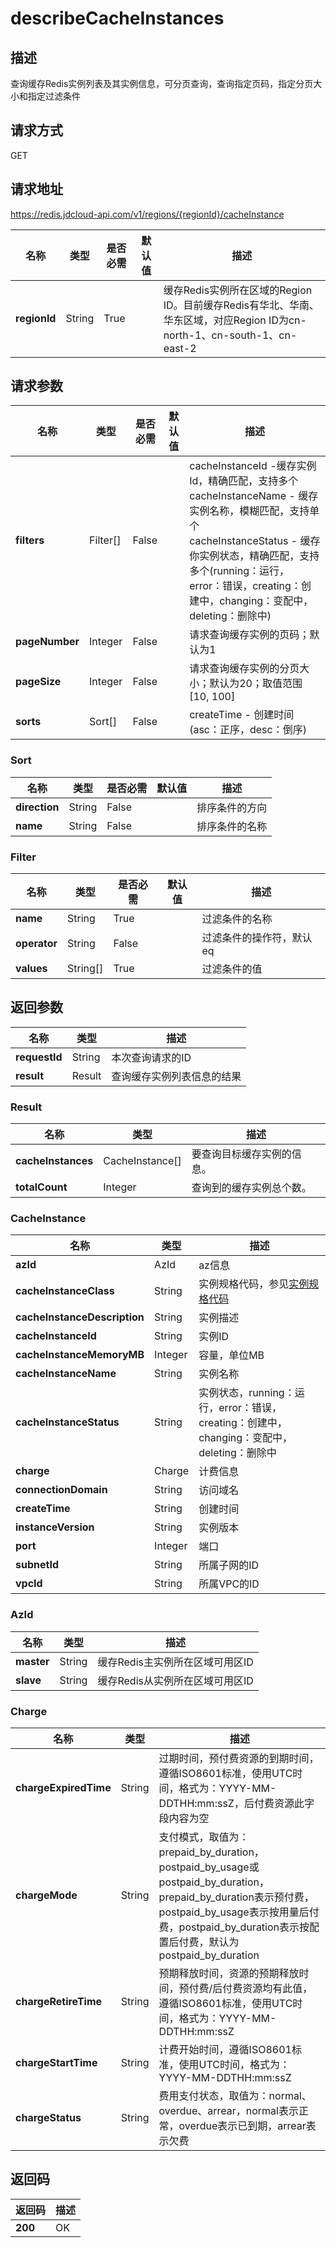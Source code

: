 # describeCacheInstances


## 描述
查询缓存Redis实例列表及其实例信息，可分页查询，查询指定页码，指定分页大小和指定过滤条件

## 请求方式
GET

## 请求地址
https://redis.jdcloud-api.com/v1/regions/{regionId}/cacheInstance

|名称|类型|是否必需|默认值|描述|
|---|---|---|---|---|
|**regionId**|String|True||缓存Redis实例所在区域的Region ID。目前缓存Redis有华北、华南、华东区域，对应Region ID为cn-north-1、cn-south-1、cn-east-2|

## 请求参数
|名称|类型|是否必需|默认值|描述|
|---|---|---|---|---|
|**filters**|Filter[]|False||cacheInstanceId -缓存实例Id，精确匹配，支持多个<br>cacheInstanceName - 缓存实例名称，模糊匹配，支持单个<br>cacheInstanceStatus - 缓存你实例状态，精确匹配，支持多个(running：运行，error：错误，creating：创建中，changing：变配中，deleting：删除中)<br>|
|**pageNumber**|Integer|False||请求查询缓存实例的页码；默认为1|
|**pageSize**|Integer|False||请求查询缓存实例的分页大小；默认为20；取值范围[10, 100]|
|**sorts**|Sort[]|False||createTime - 创建时间(asc：正序，desc：倒序)<br>|

### Sort
|名称|类型|是否必需|默认值|描述|
|---|---|---|---|---|
|**direction**|String|False||排序条件的方向|
|**name**|String|False||排序条件的名称|
### Filter
|名称|类型|是否必需|默认值|描述|
|---|---|---|---|---|
|**name**|String|True||过滤条件的名称|
|**operator**|String|False||过滤条件的操作符，默认eq|
|**values**|String[]|True||过滤条件的值|

## 返回参数
|名称|类型|描述|
|---|---|---|
|**requestId**|String|本次查询请求的ID|
|**result**|Result|查询缓存实例列表信息的结果|


### Result
|名称|类型|描述|
|---|---|---|
|**cacheInstances**|CacheInstance[]|要查询目标缓存实例的信息。|
|**totalCount**|Integer|查询到的缓存实例总个数。|
### CacheInstance
|名称|类型|描述|
|---|---|---|
|**azId**|AzId|az信息|
|**cacheInstanceClass**|String|实例规格代码，参见<a href="https://www.jdcloud.com/help/detail/411/isCatalog/1">实例规格代码</a>|
|**cacheInstanceDescription**|String|实例描述|
|**cacheInstanceId**|String|实例ID|
|**cacheInstanceMemoryMB**|Integer|容量，单位MB|
|**cacheInstanceName**|String|实例名称|
|**cacheInstanceStatus**|String|实例状态，running：运行，error：错误，creating：创建中，changing：变配中，deleting：删除中|
|**charge**|Charge|计费信息|
|**connectionDomain**|String|访问域名|
|**createTime**|String|创建时间|
|**instanceVersion**|String|实例版本|
|**port**|Integer|端口|
|**subnetId**|String|所属子网的ID|
|**vpcId**|String|所属VPC的ID|
### AzId
|名称|类型|描述|
|---|---|---|
|**master**|String|缓存Redis主实例所在区域可用区ID|
|**slave**|String|缓存Redis从实例所在区域可用区ID|
### Charge
|名称|类型|描述|
|---|---|---|
|**chargeExpiredTime**|String|过期时间，预付费资源的到期时间，遵循ISO8601标准，使用UTC时间，格式为：YYYY-MM-DDTHH:mm:ssZ，后付费资源此字段内容为空|
|**chargeMode**|String|支付模式，取值为：prepaid_by_duration，postpaid_by_usage或postpaid_by_duration，prepaid_by_duration表示预付费，postpaid_by_usage表示按用量后付费，postpaid_by_duration表示按配置后付费，默认为postpaid_by_duration|
|**chargeRetireTime**|String|预期释放时间，资源的预期释放时间，预付费/后付费资源均有此值，遵循ISO8601标准，使用UTC时间，格式为：YYYY-MM-DDTHH:mm:ssZ|
|**chargeStartTime**|String|计费开始时间，遵循ISO8601标准，使用UTC时间，格式为：YYYY-MM-DDTHH:mm:ssZ|
|**chargeStatus**|String|费用支付状态，取值为：normal、overdue、arrear，normal表示正常，overdue表示已到期，arrear表示欠费|

## 返回码
|返回码|描述|
|---|---|
|**200**|OK|
